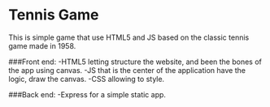 # Tennis Game

This is simple game that use HTML5 and JS based on the classic tennis game made in 1958.

###Front end:
-HTML5 letting structure the website, and been the bones of the app using canvas.
-JS that is the center of the application have the logic, draw the canvas.
-CSS allowing to style.

###Back end:
-Express for a simple static app.
